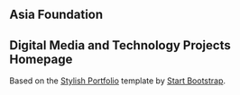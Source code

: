## Asia Foundation

## Digital Media and Technology Projects Homepage

Based on the [Stylish Portfolio](http://startbootstrap.com/template-overviews/stylish-portfolio/) template by [Start Bootstrap](http://startbootstrap.com/).
